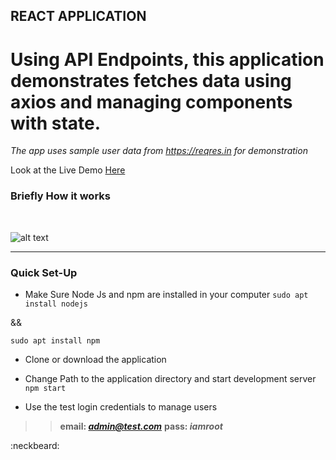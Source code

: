 ## REACT APPLICATION

# Using API Endpoints, this application demonstrates fetches data using axios and managing components with state.

*The app uses sample user data from https://reqres.in for demonstration*

Look at the Live Demo <a href="https://react-test-data.herokuapp.com/" target="_blank" >Here</a>




### Briefly How it works 
<br/>

![alt text](screen.gif "React Application")

<hr />


### Quick Set-Up
- Make Sure Node Js and npm are installed in your computer
``sudo apt install nodejs``

&&

``sudo apt install npm``

* Clone or download the application

* Change Path to the application directory and start development server
`npm start`

* Use the test login credentials to manage users
>> <b>email: <i>admin@test.com</i></b>
>> <b>pass: <i>iamroot</i></b>


:neckbeard:
